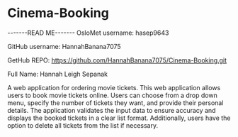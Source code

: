 # Cinema-Booking
-------READ ME-------
OsloMet username: hasep9643

GitHub username: HannahBanana7075

GetHub REPO: https://github.com/HannahBanana7075/Cinema-Booking.git

Full Name: Hannah Leigh Sepanak

A web application for ordering movie tickets.
This web application allows users to book movie tickets online. Users can choose from a drop down menu, specify the number of tickets they want, and provide their personal details. The application validates the input data to ensure accuracy and displays the booked tickets in a clear list format. Additionally, users have the option to delete all tickets from the list if necessary.